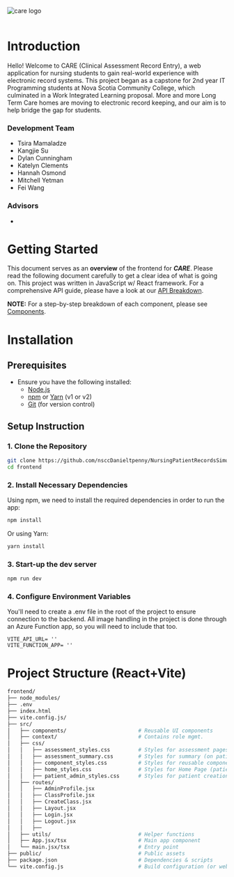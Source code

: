 
![care logo](/frontend/src/img/logo-whitebg.png "Care: Clinical Assessment Record Entry")<br><br>

# Introduction 

Hello! Welcome to CARE (Clinical Assessment Record Entry), a web application for nursing students to gain real-world experience
with electronic record systems. This project began as a capstone for 2nd year IT Programming students at Nova Scotia Community
College, which culminated in a Work Integrated Learning proposal. More and more Long Term Care homes are moving to electronic 
record keeping, and our aim is to help bridge the gap for students. 

### Development Team
- Tsira Mamaladze
- Kangjie Su
- Dylan Cunningham
- Katelyn Clements
- Hannah Osmond
- Mitchell Yetman
- Fei Wang

### Advisors
-  

# Getting Started 

This document serves as an **overview** of the frontend for ***CARE***. Please read the following document carefully to get a 
clear idea of what is going on. This project was written in JavaScript w/ React framework. For a comprehensive API guide, please 
have a look at our [API Breakdown](/NursingEducationalBackend/api-documentation.md). 

**NOTE:** For a step-by-step breakdown of each component, please see [Components](/docs/Components.md). 

# Installation

## Prerequisites
- Ensure you have the following installed:
  - [Node.js](https://nodejs.org/)
  - [npm](https://npmjs.com/) or [Yarn](https://yarnpkg.com/) (v1 or v2)
  - [Git](https://git-scm.com/) (for version control)
## Setup Instruction

### 1. Clone the Repository
```bash
git clone https://github.com/nsccDanieltpenny/NursingPatientRecordsSimulationApp
cd frontend
```

### 2. Install Necessary Dependencies

Using npm, we need to install the required dependencies in order to run the app:
```bash
npm install
```

Or using Yarn:
```bash
yarn install
```

### 3. Start-up the dev server

```bash
npm run dev
```

### 4. Configure Environment Variables

You'll need to create a .env file in the root of the project to ensure connection to the backend. All image handling in the project is done through an Azure Function app, so you will need to include that too. 

```env
VITE_API_URL= ''
VITE_FUNCTION_APP= ''
```

# Project Structure (React+Vite)

```bash
frontend/
├── node_modules/
├── .env
├── index.html
├── vite.config.js/
├── src/      
│   ├── components/                       # Reusable UI components
│   ├── context/                          # Contains role mgmt.
│   ├── css/
│   │   ├── assessment_styles.css         # Styles for assessment pages
│   │   ├── assessment_summary.css        # Styles for summary (on patient profile)
│   │   ├── component_styles.css          # Styles for reusable components
│   │   ├── home_styles.css               # Styles for Home Page (patients)
│   │   ├── patient_admin_styles.css      # Styles for patient creation (intake)
│   ├── routes/   
│   │   ├── AdminProfile.jsx
│   │   ├── ClassProfile.jsx
│   │   ├── CreateClass.jsx
│   │   ├── Layout.jsx
│   │   ├── Login.jsx
│   │   ├── Logout.jsx
│   │   ├── 
│   ├── utils/                            # Helper functions
│   ├── App.jsx/tsx                       # Main app component
│   └── main.jsx/tsx                      # Entry point
├── public/                               # Public assets
├── package.json                          # Dependencies & scripts
└── vite.config.js                        # Build configuration (or webpack.config.js)
```

